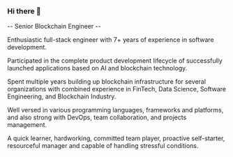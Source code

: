 ### Hi there 👋

<!--
**IntelMin/IntelMin** is a ✨ _special_ ✨ repository because its `README.md` (this file) appears on your GitHub profile.

Here are some ideas to get you started:

- 🔭 I’m currently working on ...
- 🌱 I’m currently learning ...
- 👯 I’m looking to collaborate on ...
- 🤔 I’m looking for help with ...
- 💬 Ask me about ...
- 📫 How to reach me: ...
- 😄 Pronouns: ...
- ⚡ Fun fact: ...
-->

-- Senior Blockchain Engineer --

Enthusiastic full-stack engineer with 7+ years of experience in software development.

Participated in the complete product development lifecycle of successfully launched applications based on AI and blockchain technology.

Spent multiple years building up blockchain infrastructure for several organizations with combined experience in FinTech, Data Science, Software Engineering, and Blockchain Industry.

Well versed in various programming languages, frameworks and platforms, and also strong with DevOps, team collaboration, and projects management.

A quick learner, hardworking, committed team player, proactive self-starter, resourceful manager and capable of handling stressful conditions.



